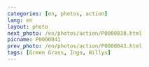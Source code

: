 ```yaml
---
categories: [en, photos, action]
lang: en
layout: photo
next_photo: /en/photos/action/P0000038.html
picname: P0000041
prev_photo: /en/photos/action/P0000043.html
tags: [Green Grass, Ingo, Willys]
---
```


